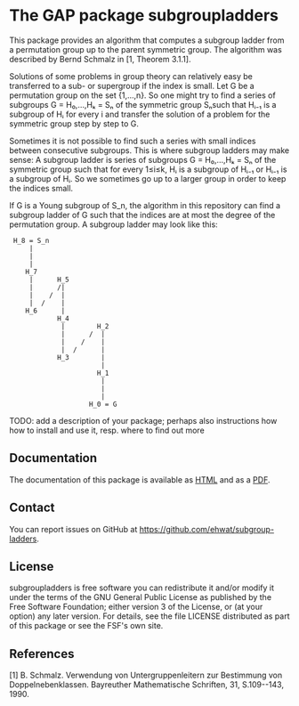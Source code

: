 # The GAP package subgroupladders

This package provides an algorithm that computes a subgroup ladder from a permutation group up to the parent symmetric group.
The algorithm was described by Bernd Schmalz in [1, Theorem 3.1.1].

Solutions of some problems in group theory can relatively easy be transferred to a sub- or supergroup if the index is small.
Let G be a permutation group on the set {1,…,n}.
So one might try to find a series of subgroups G = H₀,…,Hₖ = Sₙ of the symmetric group Sₙsuch that Hᵢ₋₁ is a subgroup of Hᵢ for every i and transfer the solution of a problem for the symmetric group step by step to G.

Sometimes it is not possible to find such a series with small indices between consecutive subgroups.
This is where subgroup ladders may make sense:
A subgroup ladder is series of subgroups G = H₀,…,Hₖ = Sₙ of the symmetric group such that for every 1≤i≤k, Hᵢ is a subgroup of Hᵢ₋₁ or Hᵢ₋₁ is a subgroup of Hᵢ.
So we sometimes go up to a larger group in order to keep the indices small.

If G is a Young subgroup of S_n, the algorithm in this repository can find a subgroup ladder of G such that the indices are at most the degree of the permutation group.
A subgroup ladder may look like this:

```text
 H_8 = S_n
     |
     |
     |
    H_7
     |      H_5
     |      /|
     |    /  |
     |  /    |
    H_6      |
            H_4
             |        H_2
             |      /  |
             |    /    |
             |  /      |
            H_3        |
                       |
                      H_1
                       |
                       |
                       |
                    H_0 = G
```


TODO: add a description of your package; perhaps also instructions how how to
install and use it, resp. where to find out more

## Documentation

The documentation of this package is available as [HTML](https://hrnz.li/subgroupladders) and as a [PDF](https://hrnz.li/subgroupladders/manual.pdf).

## Contact

You can report issues on GitHub at <https://github.com/ehwat/subgroup-ladders>.


## License

subgroupladders is free software you can redistribute it and/or modify it under
the terms of the GNU General Public License as published by the Free Software
Foundation; either version 3 of the License, or (at your option) any later
version. For details, see the file LICENSE distributed as part of this package
or see the FSF's own site.

## References

[1] B. Schmalz. Verwendung von Untergruppenleitern zur Bestimmung von Doppelnebenklassen. Bayreuther Mathematische Schriften, 31, S.109--143, 1990.
